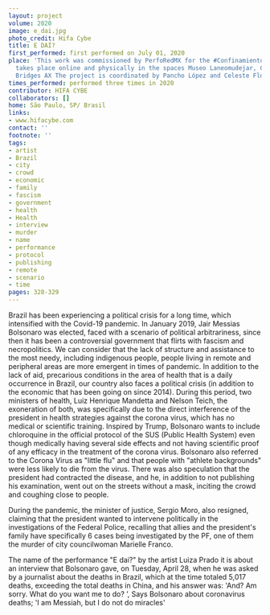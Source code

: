 ```yaml
---
layout: project
volume: 2020
image: e_dai.jpg
photo_credit: Hifa Cybe
title: E DAÍ?
first_performed: first performed on July 01, 2020
place: 'This work was commissioned by PerfoRedMX for the #Confinamiento project that
  takes place online and physically in the spaces Museo Laneomudejar, CCECR and Building
  Bridges AX The project is coordinated by Pancho López and Celeste Flores.'
times_performed: performed three times in 2020
contributor: HIFA CYBE
collaborators: []
home: São Paulo, SP/ Brasil
links:
- www.hifacybe.com
contact: ''
footnote: ''
tags:
- artist
- Brazil
- city
- crowd
- economic
- family
- fascism
- government
- health
- Health
- interview
- murder
- name
- performance
- protocol
- publishing
- remote
- scenario
- time
pages: 328-329
---
```


Brazil has been experiencing a political crisis for a long time, which intensified with the Covid-19 pandemic. In January 2019, Jair Messias Bolsonaro was elected, faced with a scenario of political arbitrariness, since then it has been a controversial government that flirts with fascism and necropolitics. We can consider that the lack of structure and assistance to the most needy, including indigenous people, people living in remote and peripheral areas are more emergent in times of pandemic. In addition to the lack of aid, precarious conditions in the area of health that is a daily occurrence in Brazil, our country also faces a political crisis (in addition to the economic that has been going on since 2014).
During this period, two ministers of health, Luiz Henrique Mandetta and Nelson Teich, the exoneration of both, was specifically due to the direct interference of the president in health strategies against the corona virus, which has no medical or scientific training. Inspired by Trump, Bolsonaro wants to include chloroquine in the official protocol of the SUS (Public Health System) even though medically having several side effects and not having scientific proof of any efficacy in the treatment of the corona virus.
Bolsonaro also referred to the Corona Virus as "little flu" and that people with "athlete backgrounds" were less likely to die from the virus. There was also speculation that the president had contracted the disease, and he, in addition to not publishing his examination, went out on the streets without a mask, inciting the crowd and coughing close to people.

During the pandemic, the minister of justice, Sergio Moro, also resigned, claiming that the president wanted to intervene politically in the investigations of the Federal Police, recalling that allies and the president's family have specifically 6 cases being investigated by the PF, one of them the murder of city councilwoman Marielle Franco.

The name of the performance "E dai?" by the artist Luiza Prado it is about an interview that Bolsonaro gave, on Tuesday, April 28, when he was asked by a journalist about the deaths in Brazil, which at the time totaled 5,017 deaths, exceeding the total deaths in China, and his answer was: 'And? Am sorry. What do you want me to do? ’, Says Bolsonaro about coronavirus deaths; 'I am Messiah, but I do not do miracles'
